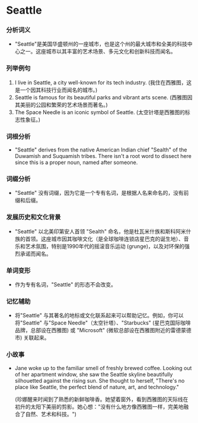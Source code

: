# Seattle

### 分析词义

  

*   "Seattle"是美国华盛顿州的一座城市，也是这个州的最大城市和全美的科技中心之一。这座城市以其丰富的艺术场景、多元文化和创新科技而闻名。

  

### 列举例句

  

1.  I live in Seattle, a city well-known for its tech industry. (我住在西雅图，这是一个因其科技行业而闻名的城市。)
2.  Seattle is famous for its beautiful parks and vibrant arts scene. (西雅图因其美丽的公园和繁荣的艺术场景而著名。)
3.  The Space Needle is an iconic symbol of Seattle. (太空针塔是西雅图的标志性象征。)

  

### 词根分析

  

*   "Seattle" derives from the native American Indian chief "Sealth" of the Duwamish and Suquamish tribes. There isn't a root word to dissect here since this is a proper noun, named after someone.

  

### 词缀分析

  

*   "Seattle" 没有词缀，因为它是一个专有名词，是根据人名来命名的，没有前缀和后缀。

  

### 发展历史和文化背景

  

*   "Seattle" 以北美印第安人首领 "Sealth" 命名，他是杜瓦米什族和斯科阿米什族的首领。这座城市因其咖啡文化（是全球咖啡连锁店星巴克的诞生地）、音乐和艺术氛围，特别是1990年代的摇滚音乐运动 (grunge)，以及对环保的强烈承诺而闻名。

  

### 单词变形

  

*   作为专有名词，"Seattle" 的形态不会改变。

  

### 记忆辅助

  

*   将"Seattle" 与其著名的地标或文化联系起来可以帮助记忆。例如，你可以将"Seattle" 与"Space Needle"（太空针塔）、"Starbucks" (星巴克国际咖啡品牌，总部设在西雅图) 或 "Microsoft" (微软总部设在西雅图附近的雷德蒙德市) 关联起来。

  

### 小故事

  

*   Jane woke up to the familiar smell of freshly brewed coffee. Looking out of her apartment window, she saw the Seattle skyline beautifully silhouetted against the rising sun. She thought to herself, "There's no place like Seattle, the perfect blend of nature, art, and technology."
    
      
    
    (珍娜醒来时闻到了熟悉的新鲜咖啡香。她望着窗外，看到西雅图的天际线在初升的太阳下美丽的剪影。她心想："没有什么地方像西雅图一样，完美地融合了自然、艺术和科技。")
